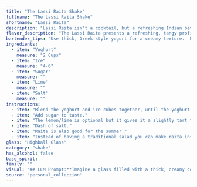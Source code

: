 ```yaml
---
title: "The Lassi Raita Shake"
fullname: "The Lassi Raita Shake"
shortname: "Lassi Raita"
description: "Lassi Raita isn't a cocktail, but a refreshing Indian beverage! It hails from the South Asian subcontinent, belonging to the family of yogurt-based drinks like lassi and buttermilk.  Think of it as a creamy, spiced, and chilled beverage perfect for any occasion. "
flavor_description: "The Lassi Raita presents a refreshing, tangy profile. Creamy yoghurt forms the base, balanced by the sharp acidity of lime and a subtle sweetness from sugar. A touch of salt enhances the flavors and adds a savory depth. The ice chills the palate, creating a smooth and refreshing experience. "
bartender_tips: "Use thick, Greek-style yogurt for a creamy texture.  Pulse the ice in a blender before adding the yogurt to ensure a smooth consistency.  Start with a pinch of salt and adjust to taste, remembering that salt enhances sweetness.  Freshly squeezed lime juice is key for a bright, balanced flavor.  Chill the ingredients beforehand for a refreshing drink.  "
ingredients:
  - item: "Yoghurt"
    measure: "2 Cups"
  - item: "Ice"
    measure: "4-6"
  - item: "Sugar"
    measure: ""
  - item: "Lime"
    measure: ""
  - item: "Salt"
    measure: ""
instructions:
  - item: "Blend the yoghurt and ice cubes together, until the yoghurt becomes more liquid."
  - item: "Add sugar to taste."
  - item: "The lemon/lime is optional but it gives it a slightly tart taste."
  - item: "Dash of salt."
  - item: "Raita is also good for the summer."
  - item: "Instead of having a traditional salad you can make raita instead."
glass: "Highball Glass"
category: "shake"
has_alcohol: false
base_spirit:
family: ""
visual: "## LLM Prompt:**Imagine a glass filled with a thick, creamy concoction, the color of a soft, sun-kissed cloud. Its surface shimmers with tiny ice crystals, like a dusting of snow. The drink is subtly layered, with a pale, almost translucent liquid at the bottom, hinting at the tangy lime and the cool, refreshing salt.  A light sprinkle of sugar crystals adds a touch of sparkle, suggesting the sweet undertones of this unique beverage. Describe this Lassi Raita in detail, capturing its visual appeal and texture.** "
source: "personal_collection"
---
```


